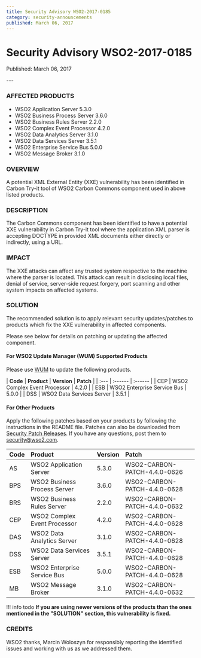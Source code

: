 ```yaml
---
title: Security Advisory WSO2-2017-0185
category: security-announcements
published: March 06, 2017
---
```


# Security Advisory WSO2-2017-0185

<p class="doc-info">Published: March 06, 2017</p>
---

### AFFECTED PRODUCTS
* WSO2 Application Server 5.3.0
* WSO2 Business Process Server 3.6.0
* WSO2 Business Rules Server 2.2.0
* WSO2 Complex Event Processor 4.2.0
* WSO2 Data Analytics Server 3.1.0
* WSO2 Data Services Server 3.5.1
* WSO2 Enterprise Service Bus 5.0.0
* WSO2 Message Broker 3.1.0


### OVERVIEW
A potential XML External Entity (XXE) vulnerability has been identified in Carbon Try-it tool of WSO2 Carbon Commons component used in above listed products.


### DESCRIPTION
The Carbon Commons component has been identified to have a potential XXE vulnerability in Carbon Try-it tool where the application XML parser is accepting DOCTYPE in provided XML documents either directly or indirectly, using a URL.


### IMPACT
The XXE attacks can affect any trusted system respective to the machine where the parser is located. This attack can result in disclosing local files, denial of service, server-side request forgery, port scanning and other system impacts on affected systems.


### SOLUTION
The recommended solution is to apply relevant security updates/patches to products which fix the XXE vulnerability in affected components.

Please see below for details on patching or updating the affected component.

#### For WSO2 Update Manager (WUM) Supported Products
Please use [WUM](https://wso2.com/updates/wum/) to update the following products.


| **Code** | **Product**          | **Version** | **Patch**                    |
| :--- | :------ | :------ |
| CEP | WSO2 Complex Event Processor | 4.2.0 |
| ESB | WSO2 Enterprise Service Bus | 5.0.0 |
| DSS | WSO2 Data Services Server | 3.5.1 |


#### For Other Products
Apply the following patches based on your products by following the instructions in the README file. Patches can also be downloaded from [Security Patch Releases](https://wso2.com/security-patch-releases/). If you have any questions, post them to <security@wso2.com>.


| Code | Product | Version | Patch | 
| :--- | :------ | :------ | :---- |
| AS | WSO2 Application Server | 5.3.0 | WSO2-CARBON-PATCH-4.4.0-0626 |
| BPS | WSO2 Business Process Server | 3.6.0 | WSO2-CARBON-PATCH-4.4.0-0628 |
| BRS | WSO2 Business Rules Server | 2.2.0 | WSO2-CARBON-PATCH-4.4.0-0632 |
| CEP | WSO2 Complex Event Processor | 4.2.0 | WSO2-CARBON-PATCH-4.4.0-0628 |
| DAS | WSO2 Data Analytics Server | 3.1.0 | WSO2-CARBON-PATCH-4.4.0-0628 |
| DSS | WSO2 Data Services Server | 3.5.1 | WSO2-CARBON-PATCH-4.4.0-0628 |
| ESB | WSO2 Enterprise Service Bus | 5.0.0 | WSO2-CARBON-PATCH-4.4.0-0628 |
| MB | WSO2 Message Broker | 3.1.0 | WSO2-CARBON-PATCH-4.4.0-0632 | 


!!! info todo
    **If you are using newer versions of the products than the ones mentioned in the "SOLUTION" section, this vulnerability is fixed.**


### CREDITS
WSO2 thanks, Marcin Woloszyn for responsibly reporting the identified issues and working with us as we addressed them.
